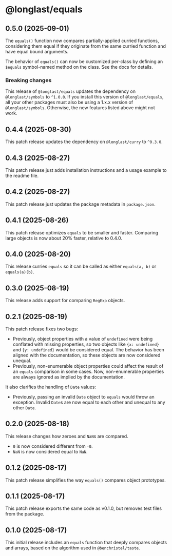 # @longlast/equals

## 0.5.0 (2025-09-01)

The `equals()` function now compares partially-applied curried functions,
considering them equal if they originate from the same curried function and
have equal bound arguments.

The behavior of `equals()` can now be customized per-class by defining an
`$equals` symbol-named method on the class. See the docs for details.

### Breaking changes

This release of `@longlast/equals` updates the dependency on
`@longlast/symbols` to `^1.0.0`. If you install this version of
`@longlast/equals`, all your other packages must also be using a 1.x.x version
of `@longlast/symbols`. Otherwise, the new features listed above might not
work.

## 0.4.4 (2025-08-30)

This patch release updates the dependency on `@longlast/curry` to `^0.3.0`.

## 0.4.3 (2025-08-27)

This patch release just adds installation instructions and a usage example to
the readme file.

## 0.4.2 (2025-08-27)

This patch release just updates the package metadata in `package.json`.

## 0.4.1 (2025-08-26)

This patch release optimizes `equals` to be smaller and faster. Comparing large
objects is now about 20% faster, relative to 0.4.0.

## 0.4.0 (2025-08-20)

This release curries `equals` so it can be called as either `equals(a, b)` or
`equals(a)(b)`.

## 0.3.0 (2025-08-19)

This release adds support for comparing `RegExp` objects.

## 0.2.1 (2025-08-19)

This patch release fixes two bugs:

- Previously, object properties with a value of `undefined` were being
  conflated with missing properties, so two objects like `{x: undefined}` and
  `{y: undefined}` would be considered equal. The behavior has been aligned
  with the documentation, so these objects are now considered unequal.
- Previously, non-enumerable object properties could affect the result of an
  `equals` comparison in some cases. Now, non-enumerable properties are always
  ignored as implied by the documentation.

It also clarifies the handling of `Date` values:

- Previously, passing an invalid `Date` object to `equals` would throw an
  exception. Invalid `Date`s are now equal to each other and unequal to any
  other `Date`.

## 0.2.0 (2025-08-18)

This release changes how zeroes and `NaN`s are compared.

- `0` is now considered different from `-0`.
- `NaN` is now considered equal to `NaN`.

## 0.1.2 (2025-08-17)

This patch release simplifies the way `equals()` compares object prototypes.

## 0.1.1 (2025-08-17)

This patch release exports the same code as v0.1.0, but removes test files
from the package.

## 0.1.0 (2025-08-17)

This initial release includes an `equals` function that deeply compares objects
and arrays, based on the algorithm used in `@benchristel/taste`.
